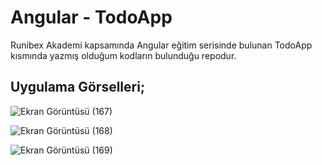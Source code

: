 # Angular - TodoApp

Runibex Akademi kapsamında Angular eğitim serisinde bulunan TodoApp kısmında yazmış olduğum kodların bulunduğu repodur.

## Uygulama Görselleri;

![Ekran Görüntüsü (167)](https://user-images.githubusercontent.com/98388628/183119717-fe20b354-70de-46f5-b0ef-31e2d7df46f4.png)

![Ekran Görüntüsü (168)](https://user-images.githubusercontent.com/98388628/183119771-eb934c31-1acc-40da-8f36-23ffcc92801a.png)

![Ekran Görüntüsü (169)](https://user-images.githubusercontent.com/98388628/183119789-0dd868dc-35cb-48fe-8c9d-95c97c4fdae5.png)
